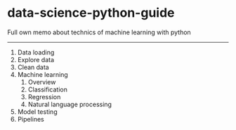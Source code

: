 # data-science-python-guide
Full own memo about technics of machine learning with python

---

1. Data loading
2. Explore data
3. Clean data
4. Machine learning
    1. Overview
    2. Classification
    3. Regression
    4. Natural language processing
5. Model testing
6. Pipelines